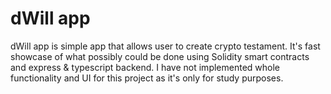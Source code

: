 # dWill app

dWill app is simple app that allows user to create crypto testament.
It's fast showcase of what possibly could be done using Solidity smart contracts
and express & typescript backend. I have not implemented whole functionality and 
UI for this project as it's only for study purposes. 